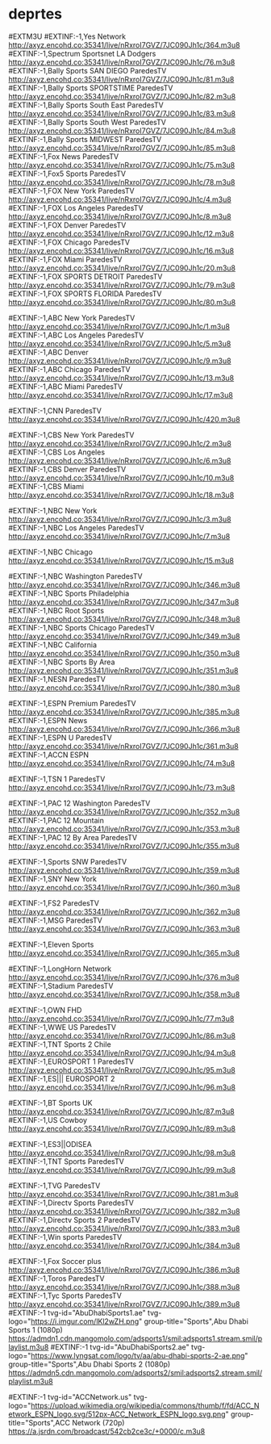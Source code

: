 # deprtes
#EXTM3U
#EXTINF:-1,Yes Network
http://axyz.encohd.co:35341/live/nRxroI7GVZ/7JC090Jh1c/364.m3u8
#EXTINF:-1,Spectrum Sportsnet LA Dodgers
http://axyz.encohd.co:35341/live/nRxroI7GVZ/7JC090Jh1c/76.m3u8
#EXTINF:-1,Bally Sports SAN DIEGO  ParedesTV
http://axyz.encohd.co:35341/live/nRxroI7GVZ/7JC090Jh1c/81.m3u8
#EXTINF:-1,Bally Sports SPORTSTIME    ParedesTV
http://axyz.encohd.co:35341/live/nRxroI7GVZ/7JC090Jh1c/82.m3u8
#EXTINF:-1,Bally Sports South East    ParedesTV
http://axyz.encohd.co:35341/live/nRxroI7GVZ/7JC090Jh1c/83.m3u8
#EXTINF:-1,Bally Sports South West    ParedesTV
http://axyz.encohd.co:35341/live/nRxroI7GVZ/7JC090Jh1c/84.m3u8
#EXTINF:-1,Bally Sports MIDWEST     ParedesTV
http://axyz.encohd.co:35341/live/nRxroI7GVZ/7JC090Jh1c/85.m3u8
#EXTINF:-1,Fox News     ParedesTV
http://axyz.encohd.co:35341/live/nRxroI7GVZ/7JC090Jh1c/75.m3u8
#EXTINF:-1,Fox5 Sports       ParedesTV
http://axyz.encohd.co:35341/live/nRxroI7GVZ/7JC090Jh1c/78.m3u8
#EXTINF:-1,FOX New York      ParedesTV
http://axyz.encohd.co:35341/live/nRxroI7GVZ/7JC090Jh1c/4.m3u8
#EXTINF:-1,FOX Los Angeles      ParedesTV
http://axyz.encohd.co:35341/live/nRxroI7GVZ/7JC090Jh1c/8.m3u8
#EXTINF:-1,FOX Denver          ParedesTV
http://axyz.encohd.co:35341/live/nRxroI7GVZ/7JC090Jh1c/12.m3u8
#EXTINF:-1,FOX Chicago       ParedesTV
http://axyz.encohd.co:35341/live/nRxroI7GVZ/7JC090Jh1c/16.m3u8
#EXTINF:-1,FOX Miami        ParedesTV
http://axyz.encohd.co:35341/live/nRxroI7GVZ/7JC090Jh1c/20.m3u8
#EXTINF:-1,FOX SPORTS DETROIT     ParedesTV
http://axyz.encohd.co:35341/live/nRxroI7GVZ/7JC090Jh1c/79.m3u8
#EXTINF:-1,FOX SPORTS FLORIDA       ParedesTV
http://axyz.encohd.co:35341/live/nRxroI7GVZ/7JC090Jh1c/80.m3u8


#EXTINF:-1,ABC New York      ParedesTV  
http://axyz.encohd.co:35341/live/nRxroI7GVZ/7JC090Jh1c/1.m3u8
#EXTINF:-1,ABC Los Angeles     ParedesTV
http://axyz.encohd.co:35341/live/nRxroI7GVZ/7JC090Jh1c/5.m3u8
#EXTINF:-1,ABC Denver
http://axyz.encohd.co:35341/live/nRxroI7GVZ/7JC090Jh1c/9.m3u8
#EXTINF:-1,ABC Chicago       ParedesTV
http://axyz.encohd.co:35341/live/nRxroI7GVZ/7JC090Jh1c/13.m3u8
#EXTINF:-1,ABC Miami        ParedesTV
http://axyz.encohd.co:35341/live/nRxroI7GVZ/7JC090Jh1c/17.m3u8


#EXTINF:-1,CNN      ParedesTV
http://axyz.encohd.co:35341/live/nRxroI7GVZ/7JC090Jh1c/420.m3u8




#EXTINF:-1,CBS New York       ParedesTV
http://axyz.encohd.co:35341/live/nRxroI7GVZ/7JC090Jh1c/2.m3u8
#EXTINF:-1,CBS Los Angeles
http://axyz.encohd.co:35341/live/nRxroI7GVZ/7JC090Jh1c/6.m3u8
#EXTINF:-1,CBS Denver     ParedesTV
http://axyz.encohd.co:35341/live/nRxroI7GVZ/7JC090Jh1c/10.m3u8
#EXTINF:-1,CBS Miami
http://axyz.encohd.co:35341/live/nRxroI7GVZ/7JC090Jh1c/18.m3u8



#EXTINF:-1,NBC New York
http://axyz.encohd.co:35341/live/nRxroI7GVZ/7JC090Jh1c/3.m3u8
#EXTINF:-1,NBC Los Angeles       ParedesTV
http://axyz.encohd.co:35341/live/nRxroI7GVZ/7JC090Jh1c/7.m3u8

#EXTINF:-1,NBC Chicago
http://axyz.encohd.co:35341/live/nRxroI7GVZ/7JC090Jh1c/15.m3u8


#EXTINF:-1,NBC  Washington      ParedesTV
http://axyz.encohd.co:35341/live/nRxroI7GVZ/7JC090Jh1c/346.m3u8
#EXTINF:-1,NBC Sports Philadelphia
http://axyz.encohd.co:35341/live/nRxroI7GVZ/7JC090Jh1c/347.m3u8
#EXTINF:-1,NBC Root Sports
http://axyz.encohd.co:35341/live/nRxroI7GVZ/7JC090Jh1c/348.m3u8
#EXTINF:-1,NBC Sports Chicago    ParedesTV
http://axyz.encohd.co:35341/live/nRxroI7GVZ/7JC090Jh1c/349.m3u8
#EXTINF:-1,NBC California
http://axyz.encohd.co:35341/live/nRxroI7GVZ/7JC090Jh1c/350.m3u8
#EXTINF:-1,NBC Sports By Area
http://axyz.encohd.co:35341/live/nRxroI7GVZ/7JC090Jh1c/351.m3u8
#EXTINF:-1,NESN      ParedesTV
http://axyz.encohd.co:35341/live/nRxroI7GVZ/7JC090Jh1c/380.m3u8

  
#EXTINF:-1,ESPN Premium    ParedesTV
http://axyz.encohd.co:35341/live/nRxroI7GVZ/7JC090Jh1c/385.m3u8
#EXTINF:-1,ESPN News
http://axyz.encohd.co:35341/live/nRxroI7GVZ/7JC090Jh1c/366.m3u8
#EXTINF:-1,ESPN U       ParedesTV
http://axyz.encohd.co:35341/live/nRxroI7GVZ/7JC090Jh1c/361.m3u8
#EXTINF:-1,ACCN ESPN
http://axyz.encohd.co:35341/live/nRxroI7GVZ/7JC090Jh1c/74.m3u8


#EXTINF:-1,TSN 1      ParedesTV
http://axyz.encohd.co:35341/live/nRxroI7GVZ/7JC090Jh1c/73.m3u8







#EXTINF:-1,PAC 12 Washington    ParedesTV
http://axyz.encohd.co:35341/live/nRxroI7GVZ/7JC090Jh1c/352.m3u8
#EXTINF:-1,PAC 12 Mountain
http://axyz.encohd.co:35341/live/nRxroI7GVZ/7JC090Jh1c/353.m3u8
#EXTINF:-1,PAC 12 By Area     ParedesTV
http://axyz.encohd.co:35341/live/nRxroI7GVZ/7JC090Jh1c/355.m3u8


#EXTINF:-1,Sports SNW    ParedesTV
http://axyz.encohd.co:35341/live/nRxroI7GVZ/7JC090Jh1c/359.m3u8
#EXTINF:-1,SNY New York
http://axyz.encohd.co:35341/live/nRxroI7GVZ/7JC090Jh1c/360.m3u8

#EXTINF:-1,FS2    ParedesTV
http://axyz.encohd.co:35341/live/nRxroI7GVZ/7JC090Jh1c/362.m3u8
#EXTINF:-1,MSG     ParedesTV
http://axyz.encohd.co:35341/live/nRxroI7GVZ/7JC090Jh1c/363.m3u8

#EXTINF:-1,Eleven Sports
http://axyz.encohd.co:35341/live/nRxroI7GVZ/7JC090Jh1c/365.m3u8











#EXTINF:-1,LongHorn Network
http://axyz.encohd.co:35341/live/nRxroI7GVZ/7JC090Jh1c/376.m3u8
#EXTINF:-1,Stadium      ParedesTV
http://axyz.encohd.co:35341/live/nRxroI7GVZ/7JC090Jh1c/358.m3u8

#EXTINF:-1,OWN FHD
http://axyz.encohd.co:35341/live/nRxroI7GVZ/7JC090Jh1c/77.m3u8
#EXTINF:-1,WWE US     ParedesTV
http://axyz.encohd.co:35341/live/nRxroI7GVZ/7JC090Jh1c/86.m3u8
#EXTINF:-1,TNT Sports 2 Chile
http://axyz.encohd.co:35341/live/nRxroI7GVZ/7JC090Jh1c/94.m3u8
#EXTINF:-1,EUROSPORT 1    ParedesTV
http://axyz.encohd.co:35341/live/nRxroI7GVZ/7JC090Jh1c/95.m3u8
#EXTINF:-1,ES||| EUROSPORT 2
http://axyz.encohd.co:35341/live/nRxroI7GVZ/7JC090Jh1c/96.m3u8

#EXTINF:-1,BT Sports UK
http://axyz.encohd.co:35341/live/nRxroI7GVZ/7JC090Jh1c/87.m3u8
#EXTINF:-1,US Cowboy
http://axyz.encohd.co:35341/live/nRxroI7GVZ/7JC090Jh1c/89.m3u8

#EXTINF:-1,ES3||ODISEA  
http://axyz.encohd.co:35341/live/nRxroI7GVZ/7JC090Jh1c/98.m3u8
#EXTINF:-1,TNT Sports   ParedesTV
http://axyz.encohd.co:35341/live/nRxroI7GVZ/7JC090Jh1c/99.m3u8

#EXTINF:-1,TVG    ParedesTV
http://axyz.encohd.co:35341/live/nRxroI7GVZ/7JC090Jh1c/381.m3u8
#EXTINF:-1,Directv Sports       ParedesTV
http://axyz.encohd.co:35341/live/nRxroI7GVZ/7JC090Jh1c/382.m3u8
#EXTINF:-1,Directv Sports 2     ParedesTV
http://axyz.encohd.co:35341/live/nRxroI7GVZ/7JC090Jh1c/383.m3u8
#EXTINF:-1,Win sports       ParedesTV
http://axyz.encohd.co:35341/live/nRxroI7GVZ/7JC090Jh1c/384.m3u8

#EXTINF:-1,Fox Soccer plus
http://axyz.encohd.co:35341/live/nRxroI7GVZ/7JC090Jh1c/386.m3u8
#EXTINF:-1,Toros     ParedesTV
http://axyz.encohd.co:35341/live/nRxroI7GVZ/7JC090Jh1c/388.m3u8
#EXTINF:-1,Tyc Sports     ParedesTV
http://axyz.encohd.co:35341/live/nRxroI7GVZ/7JC090Jh1c/389.m3u8
#EXTINF:-1 tvg-id="AbuDhabiSports1.ae" tvg-logo="https://i.imgur.com/lKl2wZH.png" group-title="Sports",Abu Dhabi Sports 1 (1080p)
https://admdn1.cdn.mangomolo.com/adsports1/smil:adsports1.stream.smil/playlist.m3u8
#EXTINF:-1 tvg-id="AbuDhabiSports2.ae" tvg-logo="https://www.lyngsat.com/logo/tv/aa/abu-dhabi-sports-2-ae.png" group-title="Sports",Abu Dhabi Sports 2 (1080p)
https://admdn5.cdn.mangomolo.com/adsports2/smil:adsports2.stream.smil/playlist.m3u8

#EXTINF:-1 tvg-id="ACCNetwork.us" tvg-logo="https://upload.wikimedia.org/wikipedia/commons/thumb/f/fd/ACC_Network_ESPN_logo.svg/512px-ACC_Network_ESPN_logo.svg.png" group-title="Sports",ACC Network (720p)
https://a.jsrdn.com/broadcast/542cb2ce3c/+0000/c.m3u8

